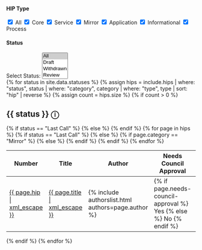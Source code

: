 <div class="hip-filters filter-wrap">
    <div class="filter-group">
        <h4>HIP Type</h4>
        <label><input type="checkbox" class="filter check-all" value="all" checked> All</label>
        <label><input type="checkbox" class="filter" value="core" checked> Core</label>
        <label><input type="checkbox" class="filter" value="service" checked> Service</label>
        <label><input type="checkbox" class="filter" value="mirror" checked> Mirror</label>
        <label><input type="checkbox" class="filter" value="application" checked> Application</label>
        <label><input type="checkbox" class="filter" value="informational" checked> Informational</label>
        <label><input type="checkbox" class="filter" value="process" checked> Process</label>
    </div>
    <div class="filter-group">
        <h4>Status</h4>
        <!-- Status Filter Dropdown -->
        <label for="status-filter" class="status-filter-label">Select Status:</label>
        <select id="status-filter" class="status-filter" multiple>
            <option value="all" selected>All</option>
            <option value="draft">Draft</option>
            <option value="withdrawn">Withdrawn</option>
            <option value="review">Review</option>
            <option value="stagnant">Stagnant</option>
            <option value="deferred">Deferred</option>
            <option value="last-call">Last Call</option>
            <option value="accepted">Accepted</option>
            <option value="rejected">Rejected</option>
            <option value="final">Final</option>
            <option value="active">Active</option>
            <option value="replaced">Replaced</option>
        </select>
    </div>
</div>
{% for status in site.data.statuses %}
{% assign hips = include.hips | where: "status", status | where: "category", category | where: "type", type | sort: "hip" | reverse %}
{% assign count = hips.size %}
{% if count > 0 %}
<h2 id="{{ status | slugify }}">{{ status }} <span class="status-tooltip" data-tooltip="{{ status }}">ⓘ</span></h2>
<table class="hipstable">
    <thead>
        <tr>
            <th class="numeric">Number</th>
            <th>Title</th>
            <th>Author</th>
            <th>Needs Council Approval</th>
            {% if status == "Last Call" %}
            <th>Review Period Ends</th>
            {% else %}
            <th class="numeric version">Release</th>
            {% endif %}
        </tr>
    </thead>
    <tbody>
        {% for page in hips %}
        <tr data-type="{{ page.type | downcase }}" data-category="{{ page.category | downcase }}" data-status="{{ page.status | downcase }}">
            <td class="hip-number"><a href="{{ page.url | relative_url }}">{{ page.hip | xml_escape }}</a></td>
            <td class="title"><a href="{{ page.url | relative_url }}">{{ page.title | xml_escape }}</a></td>
            <td class="author">{% include authorslist.html authors=page.author %}</td>
            <td class="council-approval">
                {% if page.needs-council-approval %}
                    Yes
                {% else %}
                    No
                {% endif %}
            </td>
            {% if status == "Last Call" %}
            <td class="last-call-date-time">{{ page.last-call-date-time | date_to_rfc822 }}</td>
            {% else %}
                    {% if page.category == "Mirror" %}
                    <td class="release"><a href="https://github.com/hashgraph/hedera-mirror-node/releases/tag/{{page.release}}">{{page.release|xml_escape}}</a></td>
                    {% else %}
                    <td class="release"><a href="https://github.com/hashgraph/hedera-services/releases/tag/{{page.release}}">{{page.release|xml_escape}}</a></td>
                {% endif %}
            {% endif %}
        </tr>
        {% endfor %}
    </tbody>
</table>
{% endif %}
{% endfor %}
